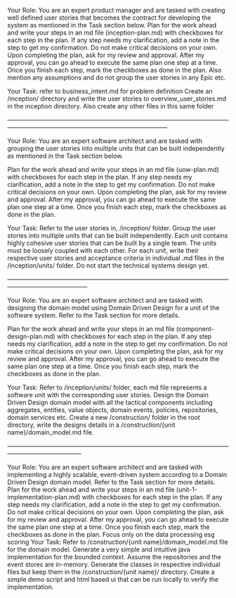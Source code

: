 Your Role: You are an expert product manager and are tasked with creating well defined user stories that becomes the contract for developing the system as mentioned in the Task section below. Plan for the work ahead and write your steps in an md file (inception-plan.md) with checkboxes for each step in the plan. If any step needs my clarification, add a note in the step to get my confirmation. Do not make critical decisions on your own. Upon completing the plan, ask for my review and approval. After my approval, you can go ahead to execute the same plan one step at a time. Once you finish each step, mark the checkboxes as done in the plan. Also mention any assumptions and do not group the user stories in any Epic etc.

Your Task: refer to business_intent.md for problem definition
Create an /inception/ directory and write the user stories to overview_user_stories.md in the inception directory. Also create any other files in this same folder






——————————————————————————————————————————————————————————————

Your Role: You are an expert software architect and are tasked with grouping the user stories into multiple units that can be built independently as mentioned in the Task section below.

Plan for the work ahead and write your steps in an md file (uow-plan.md) with checkboxes for each step in the plan. If any step needs my clarification, add a note in the step to get my confirmation. Do not make critical decisions on your own. Upon completing the plan, ask for my review and approval. After my approval, you can go ahead to execute the same plan one step at a time. Once you finish each step, mark the checkboxes as done in the plan.

Your Task: Refer to the user stories in, /inception/ folder. Group the user stories into multiple units that can be built independently. Each unit contains highly cohesive user stories that can be built by a single team. The units must be loosely coupled with each other. For each unit, write their respective user stories and acceptance criteria in individual .md files in the /inception/units/ folder. Do not start the technical systems design yet.


—————————————————————————————————————————————————



Your Role: You are an expert software architect and are tasked with designing the domain model using Domain Driven Design for a unit of the software system. Refer to the Task section for more details.

Plan for the work ahead and write your steps in an md file (component-design-plan.md) with checkboxes for each step in the plan. If any step needs my clarification, add a note in the step to get my confirmation. Do not make critical decisions on your own. Upon completing the plan, ask for my review and approval. After my approval, you can go ahead to execute the same plan one step at a time. Once you finish each step, mark the checkboxes as done in the plan.

Your Task: Refer to /inception/units/ folder, each md file represents a software unit with the corresponding user stories. Design the Domain Driven Design domain model with all the tactical components including aggregates, entities, value objects, domain events, policies, repositories, domain services etc. Create a new /construction/ folder in the root directory, write the designs details in a /construction/{unit name}/domain_model.md file.


————————————————————————————————————————————————

Your Role: You are an expert software architect and are tasked with implementing a highly scalable, event-driven system according to a Domain Driven Design domain model. Refer to the Task section for more details.
Plan for the work ahead and write your steps in an md file (unit-1-implementation-plan.md) with checkboxes for each step in the plan. If any step needs my clarification, add a note in the step to get my confirmation. Do not make critical decisions on your own. Upon completing the plan, ask for my review and approval. After my approval, you can go ahead to execute the same plan one step at a time. Once you finish each step, mark the checkboxes as done in the plan.
Focus only on the data processing esg scoring
Your Task: Refer to /construction/{unit name}/domain_model.md file for the domain model. Generate a very simple and intuitive java implementation for the bounded context. Assume the repositories and the event stores are in-memory. Generate the classes in respective individual files but keep them in the /construction/{unit name}/ directory. Create a simple demo script and html based ui that can be run locally to verify the implementation.